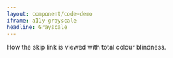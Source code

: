 ```yaml
---
layout: component/code-demo
iframe: a11y-grayscale
headline: Grayscale
---
```



How the skip link is viewed with total colour blindness.
